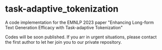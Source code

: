 # task-adaptive_tokenization
A code implementation for the EMNLP 2023 paper "Enhancing Long-form Text Generation Efficacy with Task-adaptive Tokenization"

Codes will be soon published. If you arr in urgent situations, please contact the first  author to let her join you to our private repository. 
